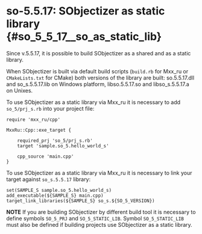 # so-5.5.17: SObjectizer as static library {#so_5_5_17__so_as_static_lib}

Since v.5.5.17, it is possible to build SObjectizer as a shared and as a static library.

When SObjectizer is built via default build scripts (`build.rb` for Mxx_ru or `CMakeLists.txt` for CMake) both versions of the library are built: so.5.5.17.dll and so_s.5.5.17.lib on Windows platform, libso.5.5.17.so and libso_s.5.5.17.a on Unixes.

To use SObjectizer as a static library via Mxx_ru it is necessary to add `so_5/prj_s.rb` into your project file:

~~~~~{.rb}
require 'mxx_ru/cpp'

MxxRu::Cpp::exe_target {

	required_prj 'so_5/prj_s.rb'
	target 'sample.so_5.hello_world_s'

	cpp_source 'main.cpp'
}
~~~~~

To use SObjectizer as a static library via Mxx_ru it is necessary to link your target against `so_s.5.5.17` library:

~~~~~{.txt}
set(SAMPLE_S sample.so_5.hello_world_s)
add_executable(${SAMPLE_S} main.cpp)
target_link_libraries(${SAMPLE_S} so_s.${SO_5_VERSION})
~~~~~

**NOTE** If you are building SObjectizer by different build tool it is necessary to define symbols `SO_5_PRJ` and `SO_5_STATIC_LIB`. Symbol `SO_5_STATIC_LIB` must also be defined if building projects use SObjectizer as a static library.
